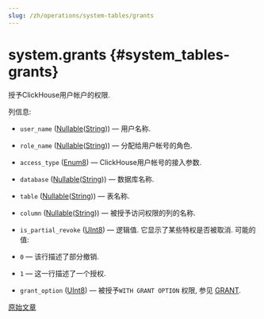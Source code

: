 ```yaml
---
slug: /zh/operations/system-tables/grants
---
```

# system.grants {#system_tables-grants}

授予ClickHouse用户帐户的权限.

列信息:
-    `user_name` ([Nullable](../../sql-reference/data-types/nullable.md)([String](../../sql-reference/data-types/string.md))) — 用户名称.

-    `role_name` ([Nullable](../../sql-reference/data-types/nullable.md)([String](../../sql-reference/data-types/string.md))) — 分配给用户帐号的角色.

-    `access_type` ([Enum8](../../sql-reference/data-types/enum.md)) — ClickHouse用户帐号的接入参数.

-    `database` ([Nullable](../../sql-reference/data-types/nullable.md)([String](../../sql-reference/data-types/string.md))) — 数据库名称.

-    `table` ([Nullable](../../sql-reference/data-types/nullable.md)([String](../../sql-reference/data-types/string.md))) — 表名称.

-    `column` ([Nullable](../../sql-reference/data-types/nullable.md)([String](../../sql-reference/data-types/string.md))) — 被授予访问权限的列的名称.

-    `is_partial_revoke` ([UInt8](../../sql-reference/data-types/int-uint.md#uint-ranges)) — 逻辑值. 它显示了某些特权是否被取消. 可能的值:
- `0` — 该行描述了部分撤销.
- `1` — 这一行描述了一个授权.

-    `grant_option` ([UInt8](../../sql-reference/data-types/int-uint.md#uint-ranges)) — 被授予`WITH GRANT OPTION` 权限, 参见 [GRANT](../../sql-reference/statements/grant.md#grant-privigele-syntax).

[原始文章](https://clickhouse.com/docs/en/operations/system-tables/grants) <!--hide-->
